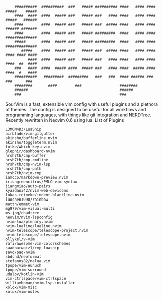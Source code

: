 		##########  ##########  ###   ##### ########## ####   #### ####  #####    #####
		####  ####  ####  ##### ###   ##### ###   #### ####   #### ####  #####   ######
		####        ####  ##### ###   ##### ###  ##### ####   #### ####  ###### #######
		####        ####  ##### ###   ##### #########  ####   #### ####  ##############
		#####       ####  ##### ###   ##### #########  ####   #### ####  ##############
		   #####    ####  ##### ###   ##### ###  ##### ####   #### ####  #### #### ####
		      ####  ####  ##### ###   ##### ###   #### ####   #### ####  ####  ##  ####
		###   ####  ####  ##### ####  ##### ###   #### ####  ##### ####  ####  #   ####
		##########   #########  #########   ###   ###  #### ###### ###    ###      ### 
		########       ####        ###                 ########                        
		######                                         ######                          
		###                                            ###                             
SourVim is a fast, extensible vim config with useful plugins and a plethora of themes. The config is designed to be useful for all workflows and programming languages, with things like git integration and NERDTree.
Recently rewritten in Neovim 0.6 using lua.
List of Plugins
```
L3MON4D3/LuaSnip
airblade/vim-gitgutter
akinsho/bufferline.nvim
akinsho/toggleterm.nvim
folke/which-key.nvim
glepnir/dashboard-nvim
hrsh7th/cmp-buffer
hrsh7th/cmp-cmdline
hrsh7th/cmp-nvim-lsp
hrsh7th/cmp-path
hrsh7th/nvim-cmp
iamcco/markdown-preview.nvim
irishgreencitrus/PMLO-vim-syntax
jiangmiao/auto-pairs
kyazdani42/nvim-web-devicons
lukas-reineke/indent-blankline.nvim
luochen1990/rainbow
mattn/emmet-vim
mg979/vim-visual-multi
ms-jpq/chadtree
neovim/nvim-lspconfig
nvim-lua/plenary.nvim
nvim-lualine/lualine.nvim
nvim-telescope/telescope-project.nvim
nvim-telescope/telescope.nvim
ollykel/v-vim
rafi/awesome-vim-colorschemes
saadparwaiz1/cmp_luasnip
savq/paq-nvim
sbdchd/neoformat
stefanos82/nelua.vim
tpope/vim-eunuch
tpope/vim-surround
udalov/kotlin-vim
vim-ctrlspace/vim-ctrlspace
williamboman/nvim-lsp-installer
xolox/vim-misc
xolox/vim-notes
```
